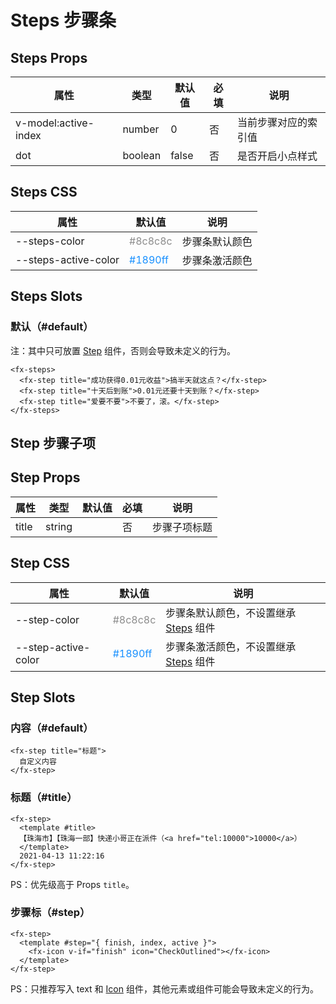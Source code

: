 # Steps 步骤条

## Steps Props

| 属性                 | 类型   | 默认值 | 必填 | 说明                 |
| -------------------- | ------ | ------ | ---- | -------------------- |
| v-model:active-index | number | 0      | 否   | 当前步骤对应的索引值 |
| dot                  | boolean | false  | 否   | 是否开启小点样式     |

## Steps CSS

| 属性                 | 默认值                               | 说明           |
| -------------------- | ------------------------------------ | -------------- |
| --steps-color        | <font color="#8c8c8c">#8c8c8c</font> | 步骤条默认颜色 |
| --steps-active-color | <font color="#1890ff">#1890ff</font> | 步骤条激活颜色 |

## Steps Slots

### 默认（#default）

注：其中只可放置 [Step](./Steps.md#step-步骤子项) 组件，否则会导致未定义的行为。

```
<fx-steps>
  <fx-step title="成功获得0.01元收益">搞半天就这点？</fx-step>
  <fx-step title="十天后到账">0.01元还要十天到账？</fx-step>
  <fx-step title="爱要不要">不要了，滚。</fx-step>
</fx-steps>
```

## Step 步骤子项

## Step Props

| 属性  | 类型   | 默认值 | 必填 | 说明         |
| ----- | ------ | ------ | ---- | ------------ |
| title | string |        | 否   | 步骤子项标题 |

## Step CSS

| 属性                | 默认值                               | 说明                                                          |
| ------------------- | ------------------------------------ | ------------------------------------------------------------- |
| --step-color        | <font color="#8c8c8c">#8c8c8c</font> | 步骤条默认颜色，不设置继承 [Steps](./Steps.md#steps-css) 组件 |
| --step-active-color | <font color="#1890ff">#1890ff</font> | 步骤条激活颜色，不设置继承 [Steps](./Steps.md#steps-css) 组件 |

## Step Slots

### 内容（#default）

```
<fx-step title="标题">
  自定义内容
</fx-step>
```

### 标题（#title）

```
<fx-step>
  <template #title>
  【珠海市】【珠海一部】快递小哥正在派件（<a href="tel:10000">10000</a>）
  </template>
  2021-04-13 11:22:16
</fx-step>
```

PS：优先级高于 Props `title`。

### 步骤标（#step）

```
<fx-step>
  <template #step="{ finish, index, active }">
    <fx-icon v-if="finish" icon="CheckOutlined"></fx-icon>
  </template>
</fx-step>
```

PS：只推荐写入 text 和 [Icon](./Icon.md) 组件，其他元素或组件可能会导致未定义的行为。
